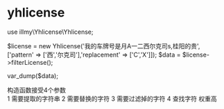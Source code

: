 # yhlicense

use illmy\Yhlicense\Yhlicense;

$license = new Yhlicense('我的车牌号是月A一二西尔克司s,桂阳的贵',['pattern' => ['西','尔克司'],'replacement' => ['C','X']]);
$data = $license->filterLicense();

var_dump($data);


构造函数接受4个参数  
1 需要提取的字符串
2 需要替换的字符
3 需要过滤掉的字符
4 查找字符  权重高
